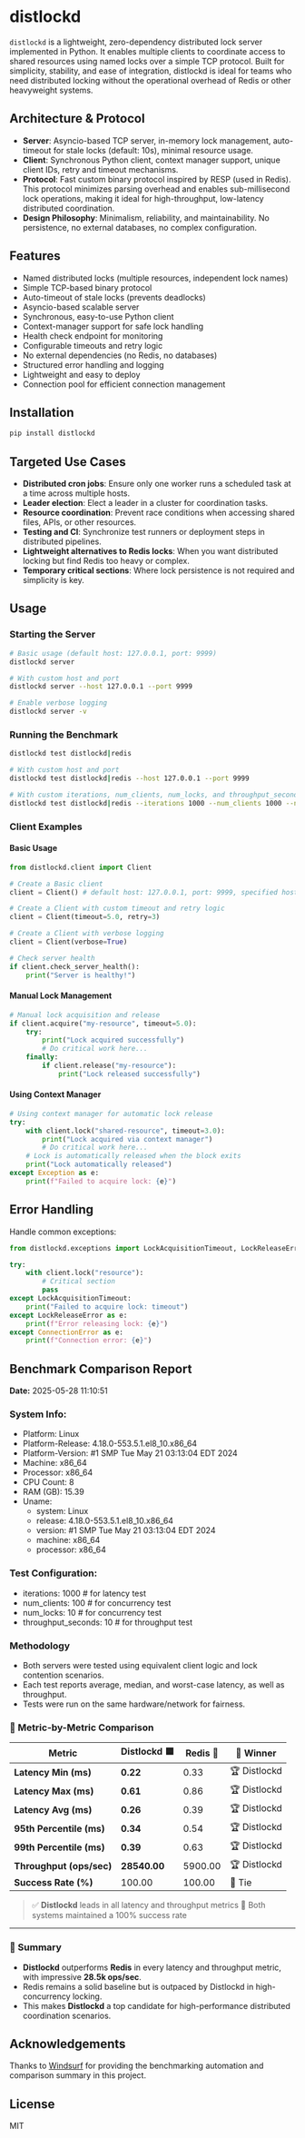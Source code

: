 # distlockd

`distlockd` is a lightweight, zero-dependency distributed lock server implemented in Python. It enables multiple clients to coordinate access to shared resources using named locks over a simple TCP protocol. Built for simplicity, stability, and ease of integration, distlockd is ideal for teams who need distributed locking without the operational overhead of Redis or other heavyweight systems.

## Architecture & Protocol

- **Server**: Asyncio-based TCP server, in-memory lock management, auto-timeout for stale locks (default: 10s), minimal resource usage.
- **Client**: Synchronous Python client, context manager support, unique client IDs, retry and timeout mechanisms.
- **Protocol**: Fast custom binary protocol inspired by RESP (used in Redis). This protocol minimizes parsing overhead and enables sub-millisecond lock operations, making it ideal for high-throughput, low-latency distributed coordination.
- **Design Philosophy**: Minimalism, reliability, and maintainability. No persistence, no external databases, no complex configuration.

## Features

- Named distributed locks (multiple resources, independent lock names)
- Simple TCP-based binary protocol
- Auto-timeout of stale locks (prevents deadlocks)
- Asyncio-based scalable server
- Synchronous, easy-to-use Python client
- Context-manager support for safe lock handling
- Health check endpoint for monitoring
- Configurable timeouts and retry logic
- No external dependencies (no Redis, no databases)
- Structured error handling and logging
- Lightweight and easy to deploy
- Connection pool for efficient connection management

## Installation

```bash
pip install distlockd
```

## Targeted Use Cases

- **Distributed cron jobs**: Ensure only one worker runs a scheduled task at a time across multiple hosts.
- **Leader election**: Elect a leader in a cluster for coordination tasks.
- **Resource coordination**: Prevent race conditions when accessing shared files, APIs, or other resources.
- **Testing and CI**: Synchronize test runners or deployment steps in distributed pipelines.
- **Lightweight alternatives to Redis locks**: When you want distributed locking but find Redis too heavy or complex.
- **Temporary critical sections**: Where lock persistence is not required and simplicity is key.

## Usage

### Starting the Server

```bash
# Basic usage (default host: 127.0.0.1, port: 9999)
distlockd server

# With custom host and port
distlockd server --host 127.0.0.1 --port 9999

# Enable verbose logging
distlockd server -v
```

### Running the Benchmark

```bash
distlockd test distlockd|redis

# With custom host and port
distlockd test distlockd|redis --host 127.0.0.1 --port 9999

# With custom iterations, num_clients, num_locks, and throughput_seconds
distlockd test distlockd|redis --iterations 1000 --num_clients 1000 --num_locks 100 --throughput_seconds 10
```

### Client Examples

#### Basic Usage

```python
from distlockd.client import Client

# Create a Basic client
client = Client() # default host: 127.0.0.1, port: 9999, specified host and port: Client(host="192.xx.xx.xx", port=9999)

# Create a Client with custom timeout and retry logic
client = Client(timeout=5.0, retry=3)

# Create a Client with verbose logging
client = Client(verbose=True)

# Check server health
if client.check_server_health():
    print("Server is healthy!")
```

#### Manual Lock Management

```python
# Manual lock acquisition and release
if client.acquire("my-resource", timeout=5.0):
    try:
        print("Lock acquired successfully")
        # Do critical work here...
    finally:
        if client.release("my-resource"):
            print("Lock released successfully")
```

#### Using Context Manager

```python
# Using context manager for automatic lock release
try:
    with client.lock("shared-resource", timeout=3.0):
        print("Lock acquired via context manager")
        # Do critical work here...
    # Lock is automatically released when the block exits
    print("Lock automatically released")
except Exception as e:
    print(f"Failed to acquire lock: {e}")
```

## Error Handling

Handle common exceptions:

```python
from distlockd.exceptions import LockAcquisitionTimeout, LockReleaseError, ConnectionError

try:
    with client.lock("resource"):
        # Critical section
        pass
except LockAcquisitionTimeout:
    print("Failed to acquire lock: timeout")
except LockReleaseError as e:
    print(f"Error releasing lock: {e}")
except ConnectionError as e:
    print(f"Connection error: {e}")
```

## Benchmark Comparison Report

**Date:** 2025-05-28 11:10:51

### System Info:

- Platform: Linux
- Platform-Release: 4.18.0-553.5.1.el8_10.x86_64
- Platform-Version: #1 SMP Tue May 21 03:13:04 EDT 2024
- Machine: x86_64
- Processor: x86_64
- CPU Count: 8
- RAM (GB): 15.39
- Uname:
  - system: Linux
  - release: 4.18.0-553.5.1.el8_10.x86_64
  - version: #1 SMP Tue May 21 03:13:04 EDT 2024
  - machine: x86_64
  - processor: x86_64

### Test Configuration:

- iterations: 1000 # for latency test
- num_clients: 100 # for concurrency test
- num_locks: 10 # for concurrency test
- throughput_seconds: 10 # for throughput test

### Methodology

- Both servers were tested using equivalent client logic and lock contention scenarios.
- Each test reports average, median, and worst-case latency, as well as throughput.
- Tests were run on the same hardware/network for fairness.

### 🥇 Metric-by-Metric Comparison

| Metric                    | Distlockd 🟦 | Redis 🔴 | 🏅 Winner |
|--------------------------|--------------|----------|-----------|
| **Latency Min (ms)**     | **0.22**     | 0.33     | 🏆 Distlockd |
| **Latency Max (ms)**     | **0.61**     | 0.86     | 🏆 Distlockd |
| **Latency Avg (ms)**     | **0.26**     | 0.39     | 🏆 Distlockd |
| **95th Percentile (ms)** | **0.34**     | 0.54     | 🏆 Distlockd |
| **99th Percentile (ms)** | **0.39**     | 0.63     | 🏆 Distlockd |
| **Throughput (ops/sec)** | **28540.00** | 5900.00  | 🏆 Distlockd |
| **Success Rate (%)**     | 100.00       | 100.00   | 🟰 Tie |

> ✅ **Distlockd** leads in all latency and throughput metrics
> 🤝 Both systems maintained a 100% success rate

---

### 🧠 Summary

- **Distlockd** outperforms **Redis** in every latency and throughput metric, with impressive **28.5k ops/sec**.
- Redis remains a solid baseline but is outpaced by Distlockd in high-concurrency locking.
- This makes **Distlockd** a top candidate for high-performance distributed coordination scenarios.

## Acknowledgements

Thanks to [Windsurf](https://windsurf.ai/) for providing the benchmarking automation and comparison summary in this project.

## License

MIT
